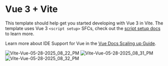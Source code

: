 # Vue 3 + Vite

This template should help get you started developing with Vue 3 in Vite. The template uses Vue 3 `<script setup>` SFCs, check out the [script setup docs](https://v3.vuejs.org/api/sfc-script-setup.html#sfc-script-setup) to learn more.

Learn more about IDE Support for Vue in the [Vue Docs Scaling up Guide](https://vuejs.org/guide/scaling-up/tooling.html#ide-support).


![Vite-Vue-05-28-2025_08_22_PM](https://github.com/user-attachments/assets/f541d462-af7d-44cc-853a-f153f85a2e68)
![Vite-Vue-05-28-2025_08_31_PM](https://github.com/user-attachments/assets/e2c8f780-9b8d-4e5b-bcf7-cb0d7853f026)
![Vite-Vue-05-28-2025_08_32_PM](https://github.com/user-attachments/assets/bbb5464d-216b-40c2-b72e-f35b6a221045)
